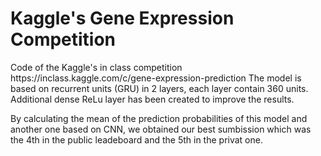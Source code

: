 # Kaggle's Gene Expression Competition
<p>Code of the Kaggle's in class competition https://inclass.kaggle.com/c/gene-expression-prediction 
The model is based on recurrent units (GRU) in 2 layers, each layer contain 360 units. Additional dense ReLu layer has been created to improve the results.</p>
<p>By calculating the mean of the prediction probabilities of this model and another one based on CNN, we obtained our best sumbission which was the 4th in the public leadeboard and the 5th in the privat one.</p>
